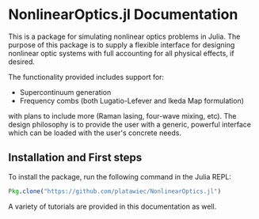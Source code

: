 # NonlinearOptics.jl Documentation

This is a package for simulating nonlinear optics problems in Julia. The
purpose of this package is to supply a flexible interface for designing nonlinear
optic systems with full accounting for all physical effects, if desired.

The functionality provided includes support for:

* Supercontinuum generation
* Frequency combs (both Lugatio-Lefever and Ikeda Map formulation)

with plans to include more (Raman lasing, four-wave mixing, etc). The design
philosophy is to provide the user with a generic, powerful interface which
can be loaded with the user's concrete needs.

## Installation and First steps

To install the package, run the following command in the Julia REPL:
```julia
Pkg.clone("https://github.com/platawiec/NonlinearOptics.jl")
```

A variety of tutorials are provided in this documentation as well.
